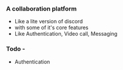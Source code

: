 ### A collaboration platform 
- Like a lite version of discord
- with some of it's core features
- Like Authentication, Video call, Messaging

### Todo -
- Authentication
